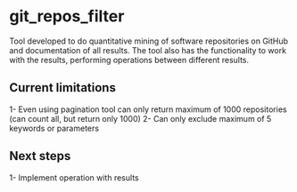 # git_repos_filter
Tool developed to do quantitative mining of software repositories on GitHub and documentation of all results.
The tool also has the functionality to work with the results, performing operations between different results.


## Current limitations
1- Even using pagination tool can only return maximum of 1000 repositories (can count all, but return only 1000)
2- Can only exclude maximum of 5 keywords or parameters

## Next steps
1- Implement operation with results
